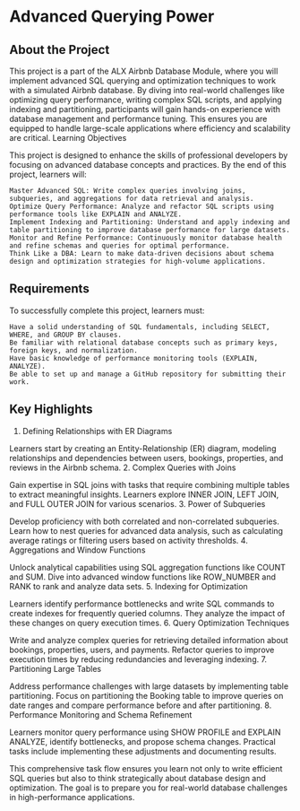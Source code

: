 # Advanced Querying Power


## About the Project

This project is a part of the ALX Airbnb Database Module, where you will implement advanced SQL querying and optimization techniques to work with a simulated Airbnb database. By diving into real-world challenges like optimizing query performance, writing complex SQL scripts, and applying indexing and partitioning, participants will gain hands-on experience with database management and performance tuning. This ensures you are equipped to handle large-scale applications where efficiency and scalability are critical.
Learning Objectives

This project is designed to enhance the skills of professional developers by focusing on advanced database concepts and practices. By the end of this project, learners will:

    Master Advanced SQL: Write complex queries involving joins, subqueries, and aggregations for data retrieval and analysis.
    Optimize Query Performance: Analyze and refactor SQL scripts using performance tools like EXPLAIN and ANALYZE.
    Implement Indexing and Partitioning: Understand and apply indexing and table partitioning to improve database performance for large datasets.
    Monitor and Refine Performance: Continuously monitor database health and refine schemas and queries for optimal performance.
    Think Like a DBA: Learn to make data-driven decisions about schema design and optimization strategies for high-volume applications.

## Requirements

To successfully complete this project, learners must:

    Have a solid understanding of SQL fundamentals, including SELECT, WHERE, and GROUP BY clauses.
    Be familiar with relational database concepts such as primary keys, foreign keys, and normalization.
    Have basic knowledge of performance monitoring tools (EXPLAIN, ANALYZE).
    Be able to set up and manage a GitHub repository for submitting their work.

## Key Highlights
1. Defining Relationships with ER Diagrams

Learners start by creating an Entity-Relationship (ER) diagram, modeling relationships and dependencies between users, bookings, properties, and reviews in the Airbnb schema.
2. Complex Queries with Joins

Gain expertise in SQL joins with tasks that require combining multiple tables to extract meaningful insights. Learners explore INNER JOIN, LEFT JOIN, and FULL OUTER JOIN for various scenarios.
3. Power of Subqueries

Develop proficiency with both correlated and non-correlated subqueries. Learn how to nest queries for advanced data analysis, such as calculating average ratings or filtering users based on activity thresholds.
4. Aggregations and Window Functions

Unlock analytical capabilities using SQL aggregation functions like COUNT and SUM. Dive into advanced window functions like ROW_NUMBER and RANK to rank and analyze data sets.
5. Indexing for Optimization

Learners identify performance bottlenecks and write SQL commands to create indexes for frequently queried columns. They analyze the impact of these changes on query execution times.
6. Query Optimization Techniques

Write and analyze complex queries for retrieving detailed information about bookings, properties, users, and payments. Refactor queries to improve execution times by reducing redundancies and leveraging indexing.
7. Partitioning Large Tables

Address performance challenges with large datasets by implementing table partitioning. Focus on partitioning the Booking table to improve queries on date ranges and compare performance before and after partitioning.
8. Performance Monitoring and Schema Refinement

Learners monitor query performance using SHOW PROFILE and EXPLAIN ANALYZE, identify bottlenecks, and propose schema changes. Practical tasks include implementing these adjustments and documenting results.

This comprehensive task flow ensures you learn not only to write efficient SQL queries but also to think strategically about database design and optimization. The goal is to prepare you for real-world database challenges in high-performance applications.


